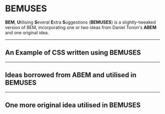 # BEMUSES
**BEM**, **U**tilising **S**everal **E**xtra **S**uggestions (**BEMUSES**) is a slightly-tweaked version of BEM, incorporating one or two ideas from Daniel Tonon's **ABEM** and one original idea.

_____

## An Example of CSS written using BEMUSES

_____

## Ideas borrowed from ABEM and utilised in BEMUSES

____

## One more original idea utilised in BEMUSES
